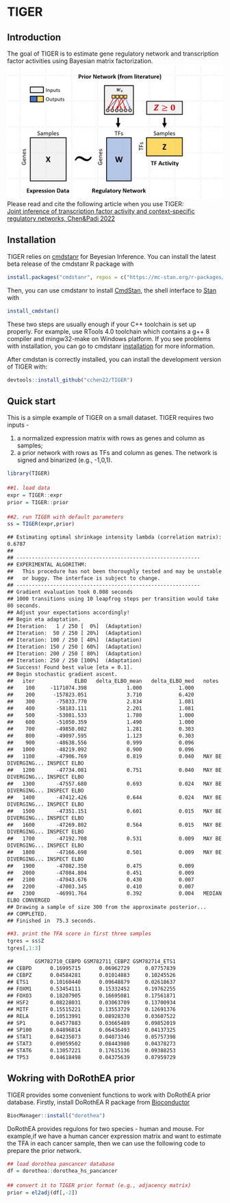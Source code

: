 
# TIGER

## Introduction

The goal of TIGER is to estimate gene regulatory network and
transcription factor activities using Bayesian matrix factorization.  
![](TIGER.png)<!-- -->  
Please read and cite the following article when you use TIGER:  
[Joint inference of transcription factor activity and context-specific
regulatory networks, Chen&Padi
2022](https://www.biorxiv.org/content/10.1101/2022.12.12.520141v1)

## Installation

TIGER relies on [cmdstanr](https://mc-stan.org/cmdstanr/) for Beyesian
Inference. You can install the latest beta release of the cmdstanr R
package with

``` r
install.packages("cmdstanr", repos = c("https://mc-stan.org/r-packages/", getOption("repos")))
```

Then, you can use cmdstanr to install
[CmdStan](https://mc-stan.org/users/interfaces/cmdstan.html), the shell
interface to [Stan](https://mc-stan.org/) with

``` r
install_cmdstan()
```

These two steps are usually enough if your C++ toolchain is set up
properly. For example, use RTools 4.0 toolchain which contains a g++ 8
compiler and mingw32-make on Windows platform. If you see problems with
installation, you can go to cmdstanr
[installation](https://mc-stan.org/cmdstanr/articles/cmdstanr.html) for
more information.

After cmdstan is correctly installed, you can install the development
version of TIGER with:

``` r
devtools::install_github("cchen22/TIGER")
```

## Quick start

This is a simple example of TIGER on a small dataset. TIGER requires two
inputs -  
1. a normalized expression matrix with rows as genes and column as
samples;  
2. a prior network with rows as TFs and column as genes. The network is
signed and binarized (e.g., -1,0,1).

``` r
library(TIGER)

##1. load data
expr = TIGER::expr
prior = TIGER::prior

##2. run TIGER with default parameters
ss = TIGER(expr,prior)
```

    ## Estimating optimal shrinkage intensity lambda (correlation matrix): 0.6787 
    ## 
    ## ------------------------------------------------------------ 
    ## EXPERIMENTAL ALGORITHM: 
    ##   This procedure has not been thoroughly tested and may be unstable 
    ##   or buggy. The interface is subject to change. 
    ## ------------------------------------------------------------ 
    ## Gradient evaluation took 0.008 seconds 
    ## 1000 transitions using 10 leapfrog steps per transition would take 80 seconds. 
    ## Adjust your expectations accordingly! 
    ## Begin eta adaptation. 
    ## Iteration:   1 / 250 [  0%]  (Adaptation) 
    ## Iteration:  50 / 250 [ 20%]  (Adaptation) 
    ## Iteration: 100 / 250 [ 40%]  (Adaptation) 
    ## Iteration: 150 / 250 [ 60%]  (Adaptation) 
    ## Iteration: 200 / 250 [ 80%]  (Adaptation) 
    ## Iteration: 250 / 250 [100%]  (Adaptation) 
    ## Success! Found best value [eta = 0.1]. 
    ## Begin stochastic gradient ascent. 
    ##   iter             ELBO   delta_ELBO_mean   delta_ELBO_med   notes  
    ##    100     -1171074.398             1.000            1.000 
    ##    200      -157823.051             3.710            6.420 
    ##    300       -75833.770             2.834            1.081 
    ##    400       -58183.111             2.201            1.081 
    ##    500       -53081.533             1.780            1.000 
    ##    600       -51050.359             1.490            1.000 
    ##    700       -49850.082             1.281            0.303 
    ##    800       -49097.595             1.123            0.303 
    ##    900       -48638.556             0.999            0.096 
    ##   1000       -48219.092             0.900            0.096 
    ##   1100       -47906.769             0.819            0.040   MAY BE DIVERGING... INSPECT ELBO 
    ##   1200       -47734.081             0.751            0.040   MAY BE DIVERGING... INSPECT ELBO 
    ##   1300       -47557.680             0.693            0.024   MAY BE DIVERGING... INSPECT ELBO 
    ##   1400       -47412.426             0.644            0.024   MAY BE DIVERGING... INSPECT ELBO 
    ##   1500       -47351.151             0.601            0.015   MAY BE DIVERGING... INSPECT ELBO 
    ##   1600       -47269.802             0.564            0.015   MAY BE DIVERGING... INSPECT ELBO 
    ##   1700       -47192.708             0.531            0.009   MAY BE DIVERGING... INSPECT ELBO 
    ##   1800       -47166.698             0.501            0.009   MAY BE DIVERGING... INSPECT ELBO 
    ##   1900       -47082.350             0.475            0.009 
    ##   2000       -47084.804             0.451            0.009 
    ##   2100       -47043.676             0.430            0.007 
    ##   2200       -47003.345             0.410            0.007 
    ##   2300       -46991.764             0.392            0.004   MEDIAN ELBO CONVERGED 
    ## Drawing a sample of size 300 from the approximate posterior...  
    ## COMPLETED. 
    ## Finished in  75.3 seconds.

``` r
##3. print the TFA score in first three samples
tgres = ss$Z
tgres[,1:3]
```

    ##       GSM782710_CEBPD GSM782711_CEBPZ GSM782714_ETS1
    ## CEBPD      0.16995715      0.06962729     0.07757839
    ## CEBPZ      0.04584281      0.01014883     0.10245526
    ## ETS1       0.10160440      0.09648879     0.02618637
    ## FOXM1      0.53454111      0.15332452     0.19762255
    ## FOXO3      0.18207905      0.16695081     0.17561871
    ## HSF2       0.08228031      0.03063709     0.13700934
    ## MITF       0.15515221      0.13553729     0.12691376
    ## RELA       0.10513991      0.08928370     0.03607522
    ## SP1        0.04577883      0.03665489     0.09852019
    ## SP100      0.04896814      0.06436493     0.04137325
    ## STAT1      0.04235073      0.04073346     0.05757398
    ## STAT3      0.09059502      0.08443980     0.04378273
    ## STAT6      0.13057221      0.17615136     0.09388253
    ## TP53       0.04618498      0.04375639     0.07959729

## Wokring with DoRothEA prior

TIGER provides some convenient functions to work with DoRothEA prior
database. Firstly, install DoRothEA R package from
[Bioconductor](https://bioconductor.org/packages/release/data/experiment/html/dorothea.html)

``` r
BiocManager::install("dorothea")
```

DoRothEA provides regulons for two species - human and mouse. For
example,if we have a human cancer expression matrix and want to estimate
the TFA in each cancer sample, then we can use the following code to
prepare the prior network.

``` r
## load dorothea pancancer database
df = dorothea::dorothea_hs_pancancer

## convert it to TIGER prior format (e.g., adjacency matrix) 
prior = el2adj(df[,-2])
```
